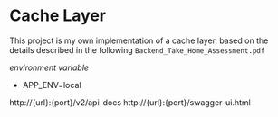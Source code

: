Cache Layer
===

This project is my own implementation of a cache layer, based on the details described in the following `Backend_Take_Home_Assessment.pdf`

_environment variable_
* APP_ENV=local

http://{url}:{port}/v2/api-docs
http://{url}:{port}/swagger-ui.html
